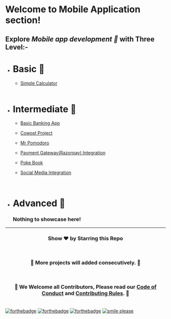 # Welcome to Mobile Application section!

<h2> Explore <i>Mobile app development 🎯</i> with Three Level:-</h2>

- <h1>Basic 🚀 </h1>

  - [Simple Calculator](https://github.com/Kushal997-das/Project-Guidance/tree/main/Mobile%20Applications/Basic/Simple%20Calculator)<br><br>

- <h1>Intermediate 🚀</h1>

    - [ Basic Banking App ](https://github.com/Kushal997-das/Project-Guidance/tree/main/Mobile%20Applications/Intermediate/Basic%20Banking%20App)<br>

    - [ Cowost Project ](https://github.com/Kushal997-das/Project-Guidance/tree/main/Mobile%20Applications/Intermediate/Cowost%20Project)<br>

    - [ Mr Pomodoro ](https://github.com/Kushal997-das/Project-Guidance/tree/main/Mobile%20Applications/Intermediate/Mr%20Pomodoro)<br>

    - [ Payment Gateway(Razorpay) Integration](https://github.com/Kushal997-das/Project-Guidance/tree/main/Mobile%20Applications/Intermediate/Payment%20Gateway(Razorpay)%20Integration)<br>

    - [ Poke Book ](https://github.com/Kushal997-das/Project-Guidance/tree/main/Mobile%20Applications/Intermediate/poke_book)<br>

    - [ Social Media Integration ](https://github.com/Kushal997-das/Project-Guidance/tree/main/Mobile%20Applications/Intermediate/Social%20Media%20Integration)<br>

  <br>

- <h1>Advanced 🚀 </h1>

   ### Nothing to showcase here!
  

---

<h3> <p align="center">Show ❤️ by Starring this Repo</p> </h3> <br>

<h3> <p align="center"> 💌 More projects will added consecutively. 💌</p> </h3> <br>

### <p align="center"> 🎉 We Welcome all Contributors, Please read our [Code of Conduct](https://github.com/Kushal997-das/Project-Guidance/blob/main/CODE_OF_CONDUCT.md) and [Contributing Rules](https://github.com/Kushal997-das/Project-Guidance/blob/main/CONTRIBUTING.md). 🎉 <br> <br>

[![forthebadge](https://forthebadge.com/images/badges/built-by-developers.svg)](https://forthebadge.com)
[![forthebadge](https://forthebadge.com/images/badges/built-with-love.svg)](https://forthebadge.com)
[![forthebadge](https://forthebadge.com/images/badges/built-with-swag.svg)](https://forthebadge.com)
[![smile please](https://forthebadge.com/images/badges/makes-people-smile.svg)](https://github.com/Kushal997-das/)